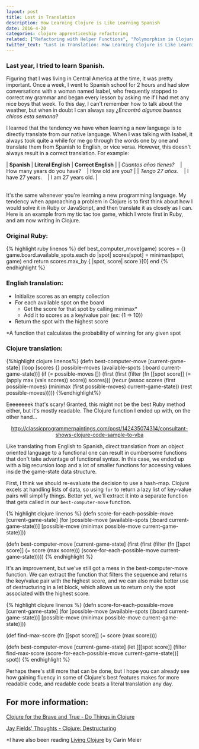 ```yaml
---
layout: post
title: Lost in Translation
description: How Learning Clojure is Like Learning Spanish
date: 2016-4-20
categories: clojure apprenticeship refactoring
related: ["Refactoring with Helper Functions", "Polymorphism in Clojure", "Multi-Arity Functions in Clojure"]
twitter_text: "Lost in Translation: How Learning Clojure is Like Learning Spanish"
---
```


### Last year, I tried to learn Spanish.

Figuring that I was living in Central America at the time, it was pretty important. Once a week, I went to Spanish school for 2 hours and had slow conversations with a woman named Isabel, who frequently stopped to correct my grammar and began every lesson by asking me if I had met any nice boys that week. To this day, I can't remember how to talk about the weather, but when in doubt I can always say *¿Encontró algunos buenos chicos esta semana?*

I learned that the tendency we have when learning a new language is to directly translate from our native language. When I was talking with Isabel, it always took quite a while for me go through the words one by one and translate them from Spanish to English, or vice versa. However, this doesn't always result in a correct translation. For example:

| **Spanish** | **Literal English** | **Correct English** |
| *Cuantos años tienes?*&nbsp;&nbsp;&nbsp; | How many years do you have?&nbsp;&nbsp;&nbsp; | How old are you? |
| *Tengo 27 años.*&nbsp;&nbsp;&nbsp; | I have 27 years.&nbsp;&nbsp;&nbsp; | I am 27 years old. |

<br>
It's the same whenever you're learning a new programming language. My tendency when approaching a problem in Clojure is to first think about how I would solve it in Ruby or JavaScript, and then translate it as closely as I can. Here is an example from my tic tac toe game, which I wrote first in Ruby, and am now writing in Clojure.

### Original Ruby:

{% highlight ruby linenos %}
def best_computer_move(game)
   scores = {}
   game.board.available_spots.each do |spot|
     scores[spot] = minimax(spot, game)
   end
   return scores.max_by { |spot, score| score }[0]
 end
{% endhighlight %}

### English translation:

+ Initialize scores as an empty collection
+ For each available spot on the board
  + Get the score for that spot by calling minimax\*
  + Add it to scores as a key/value pair (ex: {1 => 10})
+ Return the spot with the highest score

\*A function that calculates the probability of winning for any given spot

### Clojure translation:

{%highlight clojure linenos%}
(defn best-computer-move [current-game-state]
  (loop [scores         {}
         possible-moves (available-spots (:board current-game-state))]
    (if (= possible-moves [])
      (first (first (filter (fn [[spot score]] (= (apply max (vals scores)) score)) scores)))
      (recur
        (assoc scores (first possible-moves) (minimax (first possible-moves) current-game-state))
        (rest possible-moves)))))
{%endhighlight%}

Eeeeeeeek that's scary! Granted, this might not be the best Ruby method either, but it's mostly readable. The Clojure function I ended up with, on the other hand...

 <center><div class="tumblr-post" data-href="https://embed.tumblr.com/embed/post/9NYQOutKOEXi4aopdzCr9A/142435074314" data-did="1b8db516dbc03e945c86e5fcf6637ad9d5a8016c"><a href="http://classicprogrammerpaintings.com/post/142435074314/consultant-shows-clojure-code-sample-to-vba">http://classicprogrammerpaintings.com/post/142435074314/consultant-shows-clojure-code-sample-to-vba</a></div>  <script async src="https://secure.assets.tumblr.com/post.js"></script></center>

Like translating from English to Spanish, direct translation from an object oriented language to a functional one can result in cumbersome functions that don't take advantage of functional syntax. In this case, we ended up with a big recursion loop and a lot of smaller functions for accessing values inside the game-state data structure.

First, I think we should re-evaluate the decision to use a hash-map. Clojure excels at handling lists of data, so using `for` to return a lazy list of key-value pairs will simplify things. Better yet, we'll extract it into a separate function that gets called in our `best-computer-move` function.

{% highlight clojure linenos %}
(defn score-for-each-possible-move [current-game-state]
  (for [possible-move (available-spots (:board current-game-state))]
    [possible-move (minimax possible-move current-game-state)]))

(defn best-computer-move [current-game-state]
  (first
    (first
      (filter
        (fn [[spot score]] (= score (max score)))
        (score-for-each-possible-move current-game-state)))))
{% endhighlight %}

It's an improvement, but we've still got a mess in the best-computer-move function. We can extract the function that filters the sequence and returns the key/value pair with the highest score, and we can also make better use of destructuring in a let block, which allows us to return only the spot associated with the highest score.

{% highlight clojure linenos %}
(defn score-for-each-possible-move [current-game-state]
  (for [possible-move (available-spots (:board current-game-state))]
    [possible-move (minimax possible-move current-game-state)]))

(def find-max-score
  (fn [[spot score]] (= score (max score))))  

(defn best-computer-move [current-game-state]
  (let [[[spot score]]
    (filter find-max-score (score-for-each-possible-move current-game-state))]
      spot))
{% endhighlight %}

Perhaps there's still more that can be done, but I hope you can already see how gaining fluency in some of Clojure's best features makes for more readable code, and readable code beats a literal translation any day.

## For more information:
[Clojure for the Brave and True - Do Things in Clojure](http://www.braveclojure.com/do-things/)

[Jay Fields' Thoughts - Clojure: Destructuring](http://blog.jayfields.com/2010/07/clojure-destructuring.html)

\*I have also been reading [Living Clojure](http://www.amazon.com/Living-Clojure-Carin-Meier/dp/1491909048) by Carin Meier
